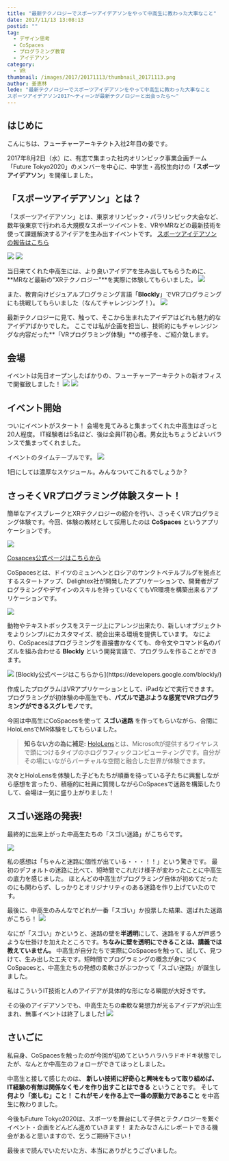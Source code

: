 ```yaml
---
title: "最新テクノロジーでスポーツアイデアソンをやって中高生に教わった大事なこと"
date: 2017/11/13 13:08:13
postid: ""
tag:
  - デザイン思考
  - CoSpaces
  - プログラミング教育
  - アイデアソン
category:
  - VR
thumbnail: /images/2017/20171113/thumbnail_20171113.png
author: 姜恵林
lede: "最新テクノロジーでスポーツアイデアソンをやって中高生に教わった大事なこと
スポーツアイデアソン2017～ティーンが最新テクノロジーと出会ったら～"
---
```


## はじめに

こんにちは、フューチャーアーキテクト入社2年目の姜です。

2017年8月2日（水）に、有志で集まった社内オリンピック事業企画チーム「Future Tokyo2020」のメンバーを中心に、中学生・高校生向けの「**スポーツアイデアソン**」を開催しました。

## 「スポーツアイデアソン」とは？

「スポーツアイデアソン」とは、東京オリンピック・パラリンピック大会など、数年後東京で行われる大規模なスポーツイベントを、VRやMRなどの最新技術を使って課題解決するアイデアを生み出すイベントです。
[スポーツアイデアソンの報告はこちら](http://fif.jp/kidsyouth/report/it/ideathon2017.html)

<img src="/images/2017/20171113/photo_20171113_01.jpg" loading="lazy">
<img src="/images/2017/20171113/photo_20171113_02.jpg" loading="lazy">

当日来てくれた中高生には、より良いアイデアを生み出してもらうために、**MRなど最新の"XRテクノロジー"**を実際に体験してもらいました。
<img src="/images/2017/20171113/photo_20171113_03.jpg" loading="lazy">

また、教育向けビジュアルプログラミング言語「**Blockly**」でVRプログラミングにも挑戦してもらいました（なんてチャレンジング！）。
<img src="/images/2017/20171113/photo_20171113_04.jpg" loading="lazy">

最新テクノロジーに見て、触って、そこから生まれたアイデアはどれも魅力的なアイデアばかりでした。
ここでは私が企画を担当し、技術的にもチャレンジングな内容だった**「VRプログラミング体験」**の様子を、ご紹介致します。

## 会場

イベントは先日オープンしたばかりの、フューチャーアーキテクトの新オフィスで開催致しました！
<img src="/images/2017/20171113/photo_20171113_05.jpeg" loading="lazy">
<img src="/images/2017/20171113/photo_20171113_06.jpeg" loading="lazy">

## イベント開始

ついにイベントがスタート！
会場を見てみると集まってくれた中高生はざっと20人程度。
IT経験者は5名ほど、後は全員IT初心者。男女比もちょうどよいバランスで集まってくれました。

イベントのタイムテーブルです。
<img src="/images/2017/20171113/photo_20171113_10.jpg" loading="lazy">

1日にしては濃厚なスケジュール。みんなついてこれるでしょうか？

## さっそくVRプログラミング体験スタート！

簡単なアイスブレークとXRテクノロジーの紹介を行い、さっそくVRプログラミング体験です。今回、体験の教材として採用したのは **CoSpaces** というアプリケーションです。

<img src="/images/2017/20171113/asset_20171113_01.png" class="img-small-size" loading="lazy">

[Cosapces公式ページはこちらから](https://www.google.co.jp/url?sa=t&rct=j&q=&esrc=s&source=web&cd=1&cad=rja&uact=8&ved=0ahUKEwju-6D1wuLVAhXHWrwKHR2LB6gQFggoMAA&url=https%3A%2F%2Fcospaces.io%2F&usg=AFQjCNHg0xT23Te0sb92fFshLQJr3xo-xg)

CoSpacesとは、ドイツのミュンヘンとロシアのサンクトペテルブルグを拠点とするスタートアップ、Delightex社が開発したアプリケーションで、開発者がプログラミングやデザインのスキルを持っていなくてもVR環境を構築出来るアプリケーションです。

<img src="/images/2017/20171113/asset_20171113_02.png" loading="lazy">

動物やテキストボックスをステージ上にアレンジ出来たり、新しいオブジェクトをよりシンプルにカスタマイズ、統合出来る環境を提供しています。
なにより、CoSpacesはプログラミングを直接書かなくても、命令文やコマンド名のパズルを組み合わせる **Blockly** という開発言語で、プログラムを作ることができます。

<img src="/images/2017/20171113/asset_20171113_03.png" loading="lazy">
[Blockly公式ページはこちらから](https://developers.google.com/blockly/)

作成したプログラムはVRアプリケーションとして、iPadなどで実行できます。
プログラミングが初体験の中高生でも、**パズルで遊ぶような感覚でVRプログラミングができるスグレモノ**です。

今回は中高生にCoSpacesを使って **スゴい迷路** を作ってもらいながら、合間にHoloLensでMR体験をしてもらいました。

> **知らない方の為に補足:**
> [HoloLens](http://www.moguravr.com/holorens-mr-matome/)とは、Microsoftが提供するワイヤレスで頭につけるタイプのホログラフィックコンピューティングです。自分がその場にいながらバーチャルな空間と融合した世界が体験できます。

次々とHoloLensを体験した子どもたちが順番を待っている子たちに興奮しながら感想を言ったり、積極的に社員に質問しながらCoSpacesで迷路を構築したりして、会場は一気に盛り上がりました！

## スゴい迷路の発表!

最終的に出来上がった中高生たちの「スゴい迷路」がこちらです。

<img src="/images/2017/20171113/photo_20171113_07.png" loading="lazy">

私の感想は「ちゃんと迷路に個性が出ている・・・！！」という驚きです。
最初のデフォルトの迷路に比べて、短時間でこれだけ様子が変わったことに中高生の底力を感じました。
ほとんどの中高生がプログラミング自体が初めてだったのにも関わらず、しっかりとオリジナリティのある迷路を作り上げていたのです。

最後に、中高生のみんなでどれが一番「スゴい」か投票した結果、選ばれた迷路がこちら！
<img src="/images/2017/20171113/photo_20171113_08.jpg" loading="lazy">

なにが「スゴい」かというと、迷路の壁を**半透明**にして、迷路をする人が戸惑うような仕掛けを加えたところです。**ちなみに壁を透明にできることは、講義では教えていません。** 中高生が自分たちで実際にCoSpacesを触って、試して、見つけて、生み出した工夫です。短時間でプログラミングの概念が身につくCoSpacesと、中高生たちの発想の柔軟さがぶつかって「スゴい迷路」が誕生しました。

私はこういうIT技術と人のアイデアが具体的な形になる瞬間が大好きです。

その後のアイデアソンでも、中高生たちの柔軟な発想力が光るアイデアが沢山生まれ、無事イベントは終了しました!
<img src="/images/2017/20171113/photo_20171113_09.jpg" loading="lazy">

## さいごに

私自身、CoSpacesを触ったのが今回が初めてというハラハラドキドキ状態でしたが、なんとか中高生のフォローができてほっとしました。

中高生と接して感じたのは、 **新しい技術に好奇心と興味をもって取り組めば、IT経験の有無は関係なくモノを作り出すことはできる** ということです。
そして **何より「楽しむ」こと！ これがモノを作る上で一番の原動力であること** を中高生に教わりました。

今後もFuture Tokyo2020は、スポーツを舞台にして子供とテクノロジーを繋ぐイベント・企画をどんどん進めていきます！ またみなさんにレポートできる機会があると思いますので、乞うご期待下さい！

最後まで読んでいただいた方、本当にありがとうございました。

